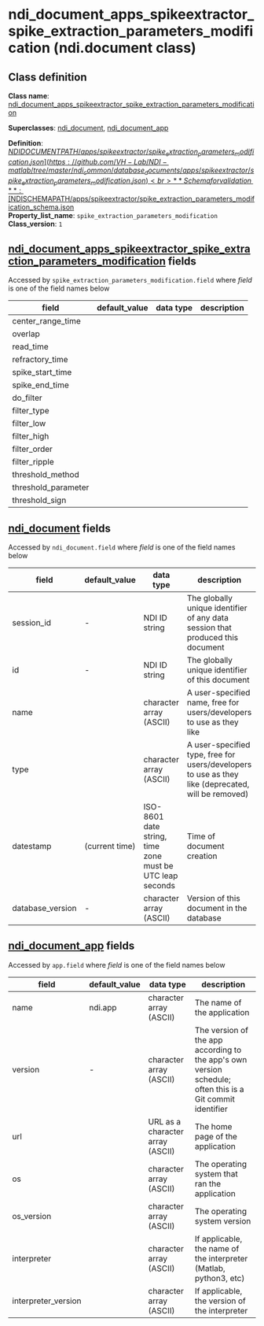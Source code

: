 # ndi_document_apps_spikeextractor_spike_extraction_parameters_modification (ndi.document class)

## Class definition

**Class name**: [ndi_document_apps_spikeextractor_spike_extraction_parameters_modification](ndi_document_apps_spikeextractor_spike_extraction_parameters_modification.md)

**Superclasses**: [ndi_document](../../ndi_document.md), [ndi_document_app](../../ndi_document_app.md)

**Definition**: [$NDIDOCUMENTPATH/apps/spikeextractor/spike_extraction_parameters_modification.json](https://github.com/VH-Lab/NDI-matlab/tree/master/ndi_common/database_documents/apps/spikeextractor/spike_extraction_parameters_modification.json)<br>
**Schema for validation**: [$NDISCHEMAPATH/apps/spikeextractor/spike_extraction_parameters_modification_schema.json](https://github.com/VH-Lab/NDI-matlab/tree/master/ndi_common/schema_documents/apps/spikeextractor/spike_extraction_parameters_modification_schema.json)<br>
**Property_list_name**: `spike_extraction_parameters_modification`<br>
**Class_version**: `1`<br>


## [ndi_document_apps_spikeextractor_spike_extraction_parameters_modification](ndi_document_apps_spikeextractor_spike_extraction_parameters_modification.md) fields

Accessed by `spike_extraction_parameters_modification.field` where *field* is one of the field names below

| field | default_value | data type | description |
| --- | --- | --- | --- |
| center_range_time |  |  |  |
| overlap |  |  |  |
| read_time |  |  |  |
| refractory_time |  |  |  |
| spike_start_time |  |  |  |
| spike_end_time |  |  |  |
| do_filter |  |  |  |
| filter_type |  |  |  |
| filter_low |  |  |  |
| filter_high |  |  |  |
| filter_order |  |  |  |
| filter_ripple |  |  |  |
| threshold_method |  |  |  |
| threshold_parameter |  |  |  |
| threshold_sign |  |  |  |


## [ndi_document](../../ndi_document.md) fields

Accessed by `ndi_document.field` where *field* is one of the field names below

| field | default_value | data type | description |
| --- | --- | --- | --- |
| session_id | - | NDI ID string | The globally unique identifier of any data session that produced this document |
| id | - | NDI ID string | The globally unique identifier of this document |
| name |  | character array (ASCII) | A user-specified name, free for users/developers to use as they like |
| type |  | character array (ASCII) | A user-specified type, free for users/developers to use as they like (deprecated, will be removed) |
| datestamp | (current time) | ISO-8601 date string, time zone must be UTC leap seconds | Time of document creation |
| database_version | - | character array (ASCII) | Version of this document in the database |


## [ndi_document_app](../../ndi_document_app.md) fields

Accessed by `app.field` where *field* is one of the field names below

| field | default_value | data type | description |
| --- | --- | --- | --- |
| name | ndi.app | character array (ASCII) | The name of the application |
| version | - | character array (ASCII) | The version of the app according to the app's own version schedule; often this is a Git commit identifier |
| url |  | URL as a character array (ASCII) | The home page of the application |
| os |  | character array (ASCII) | The operating system that ran the application |
| os_version |  | character array (ASCII) | The operating system version |
| interpreter |  | character array (ASCII) | If applicable, the name of the interpreter (Matlab, python3, etc) |
| interpreter_version |  | character array (ASCII) | If applicable, the version of the interpreter |


